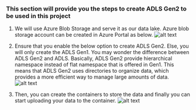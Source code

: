 ### This section will provide you the steps to create ADLS Gen2 to be used in this project

1. We will use Azure Blob Storage and serve it as our data lake. Azure blob storage account can be created in Azure Portal as below.
![alt text](https://github.com/annisayusoff/Analysing-and-Reporting-on-Formula1-Data-Using-Azure-Databricks/blob/cc5ff3beea3e95e74fdf32c6c3312b1d5667457a/Azure%20Data%20Lake%20Gen2/ADLS%201.png?raw=true)

2. Ensure that you enable the below option to create ADLS Gen2. Else, you will only create the ADLS Gen1. You may wonder the difference between ADLS Gen2 and ADLS. Basically, ADLS Gen2 provide hierarchical namespace instead of flat namespace that is offered in Gen1. This means that ADLS Gen2 uses directories to organize data, which provides a more efficient way to manage large amounts of data.
![alt text](https://github.com/annisayusoff/Analysing-and-Reporting-on-Formula1-Data-Using-Azure-Databricks/blob/cc5ff3beea3e95e74fdf32c6c3312b1d5667457a/Azure%20Data%20Lake%20Gen2/ADLS%202.png?raw=true) 

3. Then, you can create the containers to store the data and finally you can start uploading your data to the container.
![alt text](https://github.com/annisayusoff/Analysing-and-Reporting-on-Formula1-Data-Using-Azure-Databricks/blob/cc5ff3beea3e95e74fdf32c6c3312b1d5667457a/Azure%20Data%20Lake%20Gen2/ADLS%203.png?raw=true)
